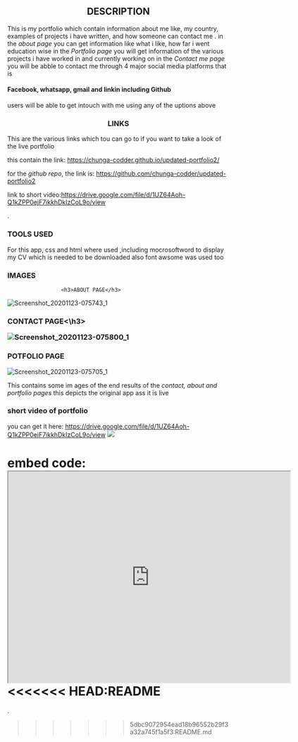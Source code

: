 
<h2 style="text-align:center">DESCRIPTION</h2>
This is my portfolio which contain information about me like,
my country, examples of projects i have written, and how someone can contact me .
in the <i>about page</i> you can get information like what i like, how far i went education wise
in the <i>Portfolio page</i> you will get information of the various projects i have worked in and currently working on
in the <i>Contact me page</i> you will be abble to contact me through 4 major social media platforms that is 
<h4>Facebook, whatsapp, gmail and linkin including Github </h4>
users will be able to get intouch with me using any of the uptions above

<h3 style="text-align:center">LINKS</h3>
This are the various links which tou can go to if you want to take a look of the live portfolio


this contain the link: 
https://chunga-codder.github.io/updated-portfolio2/

for the <i>github repo</i>, the link is:
https://github.com/chunga-codder/updated-portfolio2 


link to short video:https://drive.google.com/file/d/1UZ64Aoh-Q1kZPP0ejF7ikkhDkIzCoL9o/view

.


<h3>TOOLS USED</h3>
For this app, css and html where used ,including mocrosoftword to display my CV which is needed to be downloaded 
also font awsome was used too

<h3>IMAGES</h3>
                      
                     <h3>ABOUT PAGE</h3>

![Screenshot_20201123-075743_1](https://user-images.githubusercontent.com/71171928/99935969-3db13280-2d62-11eb-9643-269984c59eae.png)
                <h3>CONTACT PAGE<\h3>

![Screenshot_20201123-075800_1](https://user-images.githubusercontent.com/71171928/99935972-3f7af600-2d62-11eb-9267-968087eebce7.png)
                 <h3>POTFOLIO PAGE</h3>

![Screenshot_20201123-075705_1](https://user-images.githubusercontent.com/71171928/99935974-40138c80-2d62-11eb-876b-6b3df7d0b646.png)


This contains some im ages of the end results of the <i>contact, about and portfolio pages</i>
this depicts the original app ass it is live

<h3>short video of portfolio</h3>

you can get it here:
https://drive.google.com/file/d/1UZ64Aoh-Q1kZPP0ejF7ikkhDkIzCoL9o/view
<img src="./assets\Images\Untitled_ Nov 22, 2020 11_48 AM.gif">


embed code: <iframe src="https://drive.google.com/file/d/1UZ64Aoh-Q1kZPP0ejF7ikkhDkIzCoL9o/preview" width="640" height="480"></iframe>
<<<<<<< HEAD:README
=======
.
>>>>>>> 5dbc9072954ead18b96552b29f3a32a745f1a5f3:README.md
